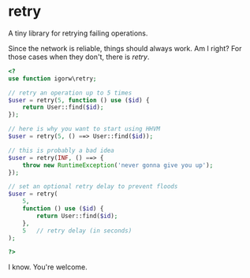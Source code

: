 # retry

A tiny library for retrying failing operations.

Since the network is reliable, things should always work. Am I right? For those cases when they don't, there is *retry*.

```php
<?
use function igorw\retry;

// retry an operation up to 5 times
$user = retry(5, function () use ($id) {
    return User::find($id);
});

// here is why you want to start using HHVM
$user = retry(5, () ==> User::find($id));

// this is probably a bad idea
$user = retry(INF, () ==> {
    throw new RuntimeException('never gonna give you up');
});

// set an optional retry delay to prevent floods
$user = retry(
    5,
    function () use ($id) {
        return User::find($id);
    },
    5   // retry delay (in seconds)
);

?>
```

I know. You're welcome.
